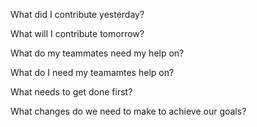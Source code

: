 What did I contribute yesterday?

What will I contribute tomorrow?

What do my teammates need my help on?

What do I need my teamamtes help on?

What needs to get done first?

What changes do we need to make to achieve our goals?
